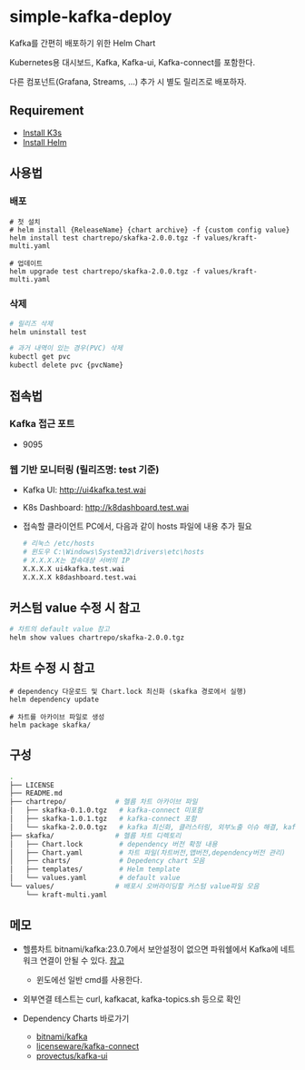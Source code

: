 # simple-kafka-deploy

Kafka를 간편히 배포하기 위한 Helm Chart

Kubernetes용 대시보드, Kafka, Kafka-ui, Kafka-connect를 포함한다.

다른 컴포넌트(Grafana, Streams, ...) 추가 시 별도 릴리즈로 배포하자.

## Requirement

- [Install K3s](https://docs.k3s.io/quick-start)
- [Install Helm](https://helm.sh/docs/intro/install/)

## 사용법

### 배포

```shell
# 첫 설치
# helm install {ReleaseName} {chart archive} -f {custom config value}
helm install test chartrepo/skafka-2.0.0.tgz -f values/kraft-multi.yaml

# 업데이트
helm upgrade test chartrepo/skafka-2.0.0.tgz -f values/kraft-multi.yaml
```

### 삭제

```sh
# 릴리즈 삭제
helm uninstall test

# 과거 내역이 있는 경우(PVC) 삭제
kubectl get pvc
kubectl delete pvc {pvcName}
```

## 접속법

### Kafka 접근 포트

- 9095

### 웹 기반 모니터링 (릴리즈명: test 기준)

- Kafka UI: http://ui4kafka.test.wai
- K8s Dashboard: http://k8dashboard.test.wai
- 접속할 클라이언트 PC에서, 다음과 같이 hosts 파일에
내용 추가 필요

  ```sh
  # 리눅스 /etc/hosts
  # 윈도우 C:\Windows\System32\drivers\etc\hosts
  # X.X.X.X는 접속대상 서버의 IP
  X.X.X.X ui4kafka.test.wai
  X.X.X.X k8dashboard.test.wai
  ```

## 커스텀 value 수정 시 참고

```sh
# 차트의 default value 참고
helm show values chartrepo/skafka-2.0.0.tgz
```

## 차트 수정 시 참고

```shell
# dependency 다운로드 및 Chart.lock 최신화 (skafka 경로에서 실행)
helm dependency update

# 차트를 아카이브 파일로 생성
helm package skafka/
```

## 구성

```sh
.
├── LICENSE
├── README.md
├── chartrepo/            # 헬름 차트 아카이브 파일
│   ├── skafka-0.1.0.tgz   # kafka-connect 미포함
│   ├── skafka-1.0.1.tgz   # kafka-connect 포함
│   └── skafka-2.0.0.tgz   # kafka 최신화, 클러스터링, 외부노출 이슈 해결, kafka-ui에 릴리즈명 반영
├── skafka/               # 헬름 차트 디렉토리
│   ├── Chart.lock         # dependency 버전 확정 내용
│   ├── Chart.yaml         # 차트 파일(차트버전,앱버전,dependency버전 관리)
│   ├── charts/            # Depedency chart 모음
│   ├── templates/         # Helm template
│   └── values.yaml        # default value
└── values/               # 배포시 오버라이딩할 커스텀 value파일 모음
    └── kraft-multi.yaml
```

## 메모

- 헬름차트 bitnami/kafka:23.0.7에서 보안설정이 없으면 파워쉘에서 Kafka에 네트워크 연결이 안될 수 있다. [참고](https://stackoverflow.com/questions/48603203/powershell-invoke-webrequest-throws-webcmdletresponseexception)
  - 윈도에선 일반 cmd를 사용한다.
- 외부연결 테스트는 curl, kafkacat, kafka-topics.sh 등으로 확인

- Dependency Charts 바로가기
  - [bitnami/kafka](https://artifacthub.io/packages/helm/bitnami/kafka)
  - [licenseware/kafka-connect](https://artifacthub.io/packages/helm/licenseware/kafka-connect)
  - [provectus/kafka-ui](https://artifacthub.io/packages/helm/kafka-ui/kafka-ui)

